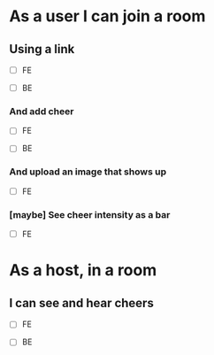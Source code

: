 
# As a user I can join a room

## Using a link

- [ ] FE

- [ ] BE

### And add cheer

- [ ] FE

- [ ] BE

### And upload an image that shows up 

- [ ] FE

### [maybe] See cheer intensity as a bar

- [ ] FE

# As a host, in a room

## I can see and hear cheers

- [ ] FE

- [ ] BE